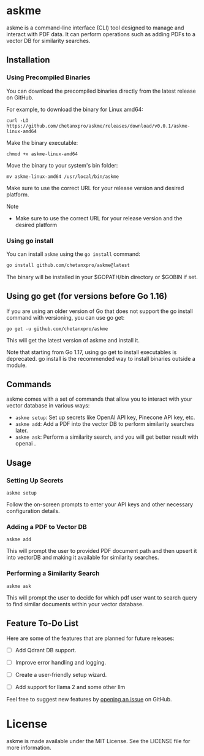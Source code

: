 # askme 

askme is a command-line interface (CLI) tool designed to manage and interact with PDF data. It can perform operations such as adding PDFs to a vector DB for similarity searches.

## Installation

### Using Precompiled Binaries

You can download the precompiled binaries directly from the latest release on GitHub.

For example, to download the binary for Linux amd64:

```
curl -LO https://github.com/chetanxpro/askme/releases/download/v0.0.1/askme-linux-amd64
```

Make the binary executable:
```
chmod +x askme-linux-amd64
```
Move the binary to your system's bin folder:
```
mv askme-linux-amd64 /usr/local/bin/askme
```
Make sure to use the correct URL for your release version and desired platform.

Note
- Make sure to use the correct URL for your release version and the desired platform

### Using go install

You can install `askme` using the `go install` command:

```bash
go install github.com/chetanxpro/askme@latest
```

The binary will be installed in your $GOPATH/bin directory or $GOBIN if set.



## Using go get (for versions before Go 1.16)

If you are using an older version of Go that does not support the go install command with versioning, you can use go get:
```
go get -u github.com/chetanxpro/askme
```

This will get the latest version of askme and install it.

Note that starting from Go 1.17, using go get to install executables is deprecated. go install is the recommended way to install binaries outside a module.

## Commands

askme comes with a set of commands that allow you to interact with your vector database in various ways:

- `askme setup`: Set up secrets like OpenAI API key, Pinecone API key, etc.
- `askme add`: Add a PDF into the vector DB to perform similarity searches later.
- `askme ask`: Perform a similarity search, and you will get better result with openai .


## Usage

### Setting Up Secrets
```askme setup```

Follow the on-screen prompts to enter your API keys and other necessary configuration details.

### Adding a PDF to Vector DB

```askme add```

This will prompt the user to provided PDF document path and then upsert it into vectorDB and making it available for similarity searches.

### Performing a Similarity Search

```askme ask```

This will prompt the user to decide for which pdf user want to search query to find similar documents within your vector database.


## Feature To-Do List

Here are some of the features that are planned for future releases:

- [ ] Add Qdrant DB support.
- [ ] Improve error handling and logging.
- [ ] Create a user-friendly setup wizard.
- [ ] Add support for llama 2 and some other llm


Feel free to suggest new features by [opening an issue](https://github.com/chetanxpro/askme/issues) on GitHub.


# License

askme is made available under the MIT License. See the LICENSE file for more information.

